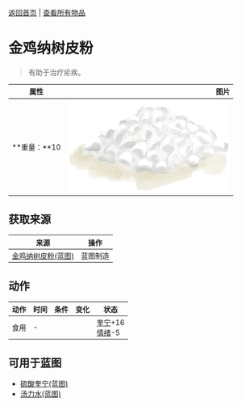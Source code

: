 [返回首页](index.md)   |  [查看所有物品](object.md)
# 金鸡纳树皮粉  
> 有助于治疗疟疾。  
  
  属性  |   图片   
 ----  |  ----:   
 **重量：**10  |  ![](Sprite/Quicklime.png)   
  
## 获取来源  
来源  |  操作  
----  |  ----  
[金鸡纳树皮粉(蓝图)](Bp_Quinine.md)  |  蓝图制造  
## 动作  
动作  |  时间  |  条件  |  变化  |  状态  
----  |  ----  |  ----  |  ----  |  ----  
食用  |  -  |    |    |  [奎宁](Quinine.md)+16<br>[情绪](Morale.md)-5  
## 可用于蓝图  
- [硫酸奎宁(蓝图)](Bp_QuinineSulfate.md)  
- [汤力水(蓝图)](Bp_TonicWater.md)  
  
  
